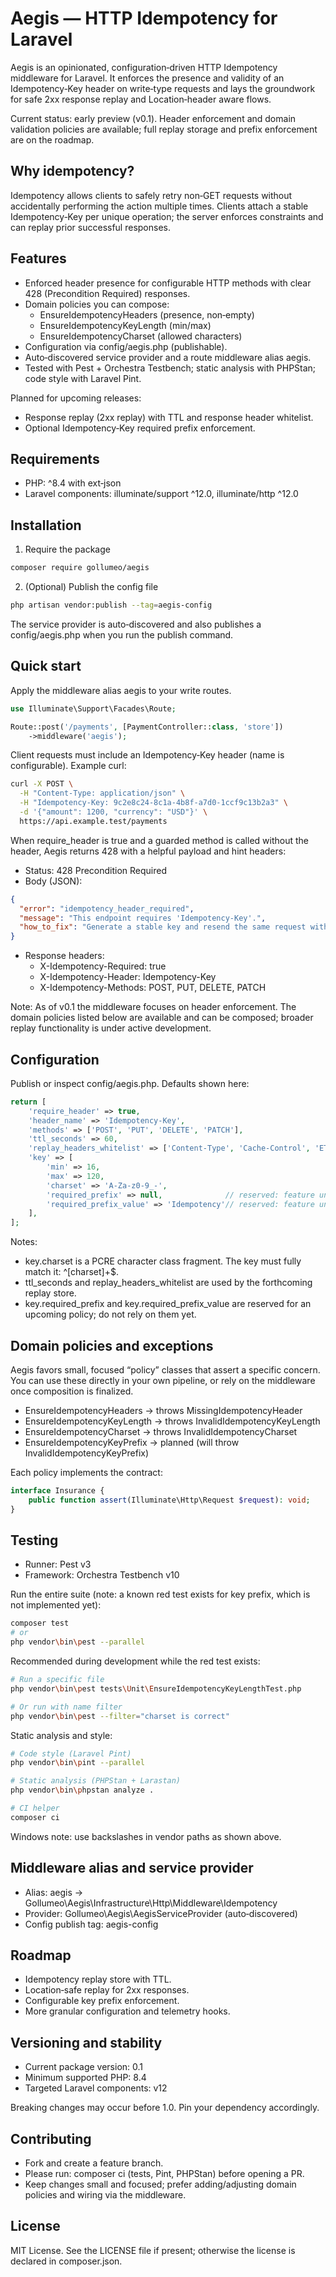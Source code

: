 # Aegis — HTTP Idempotency for Laravel

Aegis is an opinionated, configuration‑driven HTTP Idempotency middleware for Laravel. It enforces the presence and validity of an Idempotency‑Key header on write‑type requests and lays the groundwork for safe 2xx response replay and Location‑header aware flows.

Current status: early preview (v0.1). Header enforcement and domain validation policies are available; full replay storage and prefix enforcement are on the roadmap.


## Why idempotency?
Idempotency allows clients to safely retry non‑GET requests without accidentally performing the action multiple times. Clients attach a stable Idempotency‑Key per unique operation; the server enforces constraints and can replay prior successful responses.


## Features
- Enforced header presence for configurable HTTP methods with clear 428 (Precondition Required) responses.
- Domain policies you can compose:
  - EnsureIdempotencyHeaders (presence, non‑empty)
  - EnsureIdempotencyKeyLength (min/max)
  - EnsureIdempotencyCharset (allowed characters)
- Configuration via config/aegis.php (publishable).
- Auto‑discovered service provider and a route middleware alias aegis.
- Tested with Pest + Orchestra Testbench; static analysis with PHPStan; code style with Laravel Pint.

Planned for upcoming releases:
- Response replay (2xx replay) with TTL and response header whitelist.
- Optional Idempotency‑Key required prefix enforcement.


## Requirements
- PHP: ^8.4 with ext‑json
- Laravel components: illuminate/support ^12.0, illuminate/http ^12.0


## Installation
1) Require the package

```bash
composer require gollumeo/aegis
```

2) (Optional) Publish the config file

```bash
php artisan vendor:publish --tag=aegis-config
```

The service provider is auto‑discovered and also publishes a config/aegis.php when you run the publish command.


## Quick start
Apply the middleware alias aegis to your write routes.

```php
use Illuminate\Support\Facades\Route;

Route::post('/payments', [PaymentController::class, 'store'])
    ->middleware('aegis');
```

Client requests must include an Idempotency‑Key header (name is configurable). Example curl:

```bash
curl -X POST \
  -H "Content-Type: application/json" \
  -H "Idempotency-Key: 9c2e8c24-8c1a-4b8f-a7d0-1ccf9c13b2a3" \
  -d '{"amount": 1200, "currency": "USD"}' \
  https://api.example.test/payments
```

When require_header is true and a guarded method is called without the header, Aegis returns 428 with a helpful payload and hint headers:

- Status: 428 Precondition Required
- Body (JSON):

```json
{
  "error": "idempotency_header_required",
  "message": "This endpoint requires 'Idempotency-Key'.",
  "how_to_fix": "Generate a stable key and resend the same request with it."
}
```

- Response headers:
  - X-Idempotency-Required: true
  - X-Idempotency-Header: Idempotency-Key
  - X-Idempotency-Methods: POST, PUT, DELETE, PATCH

Note: As of v0.1 the middleware focuses on header enforcement. The domain policies listed below are available and can be composed; broader replay functionality is under active development.


## Configuration
Publish or inspect config/aegis.php. Defaults shown here:

```php
return [
    'require_header' => true,
    'header_name' => 'Idempotency-Key',
    'methods' => ['POST', 'PUT', 'DELETE', 'PATCH'],
    'ttl_seconds' => 60,
    'replay_headers_whitelist' => ['Content-Type', 'Cache-Control', 'ETag', 'Location', 'Content-Location', 'Vary'],
    'key' => [
        'min' => 16,
        'max' => 120,
        'charset' => 'A-Za-z0-9_-',
        'required_prefix' => null,              // reserved: feature under development
        'required_prefix_value' => 'Idempotency'// reserved: feature under development
    ],
];
```

Notes:
- key.charset is a PCRE character class fragment. The key must fully match it: ^[charset]+$.
- ttl_seconds and replay_headers_whitelist are used by the forthcoming replay store.
- key.required_prefix and key.required_prefix_value are reserved for an upcoming policy; do not rely on them yet.


## Domain policies and exceptions
Aegis favors small, focused “policy” classes that assert a specific concern. You can use these directly in your own pipeline, or rely on the middleware once composition is finalized.

- EnsureIdempotencyHeaders → throws MissingIdempotencyHeader
- EnsureIdempotencyKeyLength → throws InvalidIdempotencyKeyLength
- EnsureIdempotencyCharset → throws InvalidIdempotencyCharset
- EnsureIdempotencyKeyPrefix → planned (will throw InvalidIdempotencyKeyPrefix)

Each policy implements the contract:

```php
interface Insurance {
    public function assert(Illuminate\Http\Request $request): void;
}
```


## Testing
- Runner: Pest v3
- Framework: Orchestra Testbench v10

Run the entire suite (note: a known red test exists for key prefix, which is not implemented yet):

```bash
composer test
# or
php vendor\bin\pest --parallel
```

Recommended during development while the red test exists:

```bash
# Run a specific file
php vendor\bin\pest tests\Unit\EnsureIdempotencyKeyLengthTest.php

# Or run with name filter
php vendor\bin\pest --filter="charset is correct"
```

Static analysis and style:

```bash
# Code style (Laravel Pint)
php vendor\bin\pint --parallel

# Static analysis (PHPStan + Larastan)
php vendor\bin\phpstan analyze .

# CI helper
composer ci
```

Windows note: use backslashes in vendor paths as shown above.


## Middleware alias and service provider
- Alias: aegis → Gollumeo\Aegis\Infrastructure\Http\Middleware\Idempotency
- Provider: Gollumeo\Aegis\AegisServiceProvider (auto‑discovered)
- Config publish tag: aegis-config


## Roadmap
- Idempotency replay store with TTL.
- Location‑safe replay for 2xx responses.
- Configurable key prefix enforcement.
- More granular configuration and telemetry hooks.


## Versioning and stability
- Current package version: 0.1
- Minimum supported PHP: 8.4
- Targeted Laravel components: v12

Breaking changes may occur before 1.0. Pin your dependency accordingly.


## Contributing
- Fork and create a feature branch.
- Please run: composer ci (tests, Pint, PHPStan) before opening a PR.
- Keep changes small and focused; prefer adding/adjusting domain policies and wiring via the middleware.


## License
MIT License. See the LICENSE file if present; otherwise the license is declared in composer.json.